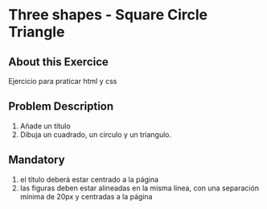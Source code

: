 # Three shapes - Square Circle Triangle

## About this Exercice

Ejercicio para praticar html y css

## Problem Description

1. Añade un título
2. Dibuja un cuadrado, un circulo y un triangulo.

## Mandatory

1. el título deberá estar centrado a la página
2. las figuras deben estar alineadas en la misma linea, con una separación mínima de 20px y centradas a la página
